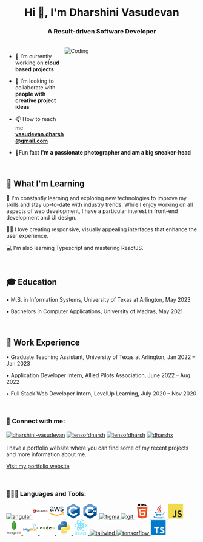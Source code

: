 <h1 align="center">Hi 👋, I'm Dharshini Vasudevan</h1>
<h3 align="center">A Result-driven Software Developer</h3><br>
<img align="right" alt="Coding" width="350" height="250" src="https://cdn.dribbble.com/users/17707/screenshots/2413754/rrr.gif">

- 🔭 I’m currently working on **cloud based projects**

- 👯 I’m looking to collaborate with **people with creative project ideas**

- 📫 How to reach me **vasudevan.dharsh@gmail.com**
  
- 🤭Fun fact **I'm a passionate photographer and am a big sneaker-head**
  
  
<br><h2>🌱 What I'm Learning</h2>

<p>💁 I'm constantly learning and exploring new technologies to improve my skills and stay up-to-date with industry trends. While I enjoy working on all aspects of web development, I have a particular interest in front-end development and UI design. 

🫶🏻 I love creating responsive, visually appealing interfaces that enhance the user experience.

💻 I'm also learning Typescript and mastering ReactJS. </p>

<br><h2>🎓 Education</h2>

• M.S. in Information Systems, University of Texas at Arlington, May 2023 

• Bachelors in Computer Applications, University of Madras, May 2021

<br><h2>💼 Work Experience</h2>

• Graduate Teaching Assistant, University of Texas at Arlington, Jan 2022 – Jan 2023 

• Application Developer Intern, Allied Pilots Association, June 2022 – Aug 2022 

• Full Stack Web Developer Intern, LevelUp Learning, July 2020 – Nov 2020



<br><h3>🙋 Connect with me:</h3>
<p align="left">
<a href="https://linkedin.com/in/dharshini-vasudevan" target="blank"><img align="center" src="https://raw.githubusercontent.com/rahuldkjain/github-profile-readme-generator/master/src/images/icons/Social/linked-in-alt.svg" alt="dharshini-vasudevan" height="30" width="40" /></a>
<a href="https://instagram.com/lensofdharsh" target="blank"><img align="center" src="https://raw.githubusercontent.com/rahuldkjain/github-profile-readme-generator/master/src/images/icons/Social/instagram.svg" alt="lensofdharsh" height="30" width="40" /></a>
<a href="https://www.youtube.com/c/lensofdharsh" target="blank"><img align="center" src="https://raw.githubusercontent.com/rahuldkjain/github-profile-readme-generator/master/src/images/icons/Social/youtube.svg" alt="lensofdharsh" height="30" width="40" /></a>
<a href="https://www.leetcode.com/dharshx" target="blank"><img align="center" src="https://raw.githubusercontent.com/rahuldkjain/github-profile-readme-generator/master/src/images/icons/Social/leet-code.svg" alt="dharshx" height="30" width="40" /></a>
   <br><br>I have a portfolio website where you can find some of my recent projects and more information about me.

[Visit my portfolio website](https://dharshinivasudevan.com)
</p>
</p>

<br><h3> 👩🏻‍💻 Languages and Tools:</h3>
<p align="left"> <a href="https://angular.io" target="_blank" rel="noreferrer"> <img src="https://angular.io/assets/images/logos/angular/angular.svg" alt="angular" width="40" height="40"/> </a> <a href="https://angular.io" target="_blank" rel="noreferrer"> <img src="https://raw.githubusercontent.com/devicons/devicon/master/icons/angularjs/angularjs-original-wordmark.svg" alt="angularjs" width="40" height="40"/> </a> <a href="https://aws.amazon.com" target="_blank" rel="noreferrer"> <img src="https://raw.githubusercontent.com/devicons/devicon/master/icons/amazonwebservices/amazonwebservices-original-wordmark.svg" alt="aws" width="40" height="40"/> </a> <a href="https://www.cprogramming.com/" target="_blank" rel="noreferrer"> <img src="https://raw.githubusercontent.com/devicons/devicon/master/icons/c/c-original.svg" alt="c" width="40" height="40"/> </a> <a href="https://www.w3schools.com/cpp/" target="_blank" rel="noreferrer"> <img src="https://raw.githubusercontent.com/devicons/devicon/master/icons/cplusplus/cplusplus-original.svg" alt="cplusplus" width="40" height="40"/> </a> <a href="https://www.figma.com/" target="_blank" rel="noreferrer"> <img src="https://www.vectorlogo.zone/logos/figma/figma-icon.svg" alt="figma" width="40" height="40"/> </a> <a href="https://git-scm.com/" target="_blank" rel="noreferrer"> <img src="https://www.vectorlogo.zone/logos/git-scm/git-scm-icon.svg" alt="git" width="40" height="40"/> </a> <a href="https://www.w3.org/html/" target="_blank" rel="noreferrer"> <img src="https://raw.githubusercontent.com/devicons/devicon/master/icons/html5/html5-original-wordmark.svg" alt="html5" width="40" height="40"/> </a> <a href="https://www.java.com" target="_blank" rel="noreferrer"> <img src="https://raw.githubusercontent.com/devicons/devicon/master/icons/java/java-original.svg" alt="java" width="40" height="40"/> </a> <a href="https://developer.mozilla.org/en-US/docs/Web/JavaScript" target="_blank" rel="noreferrer"> <img src="https://raw.githubusercontent.com/devicons/devicon/master/icons/javascript/javascript-original.svg" alt="javascript" width="40" height="40"/> </a> <a href="https://www.mongodb.com/" target="_blank" rel="noreferrer"> <img src="https://raw.githubusercontent.com/devicons/devicon/master/icons/mongodb/mongodb-original-wordmark.svg" alt="mongodb" width="40" height="40"/> </a> <a href="https://www.mysql.com/" target="_blank" rel="noreferrer"> <img src="https://raw.githubusercontent.com/devicons/devicon/master/icons/mysql/mysql-original-wordmark.svg" alt="mysql" width="40" height="40"/> </a> <a href="https://nodejs.org" target="_blank" rel="noreferrer"> <img src="https://raw.githubusercontent.com/devicons/devicon/master/icons/nodejs/nodejs-original-wordmark.svg" alt="nodejs" width="40" height="40"/> </a>  <a href="https://www.python.org" target="_blank" rel="noreferrer"> <img src="https://raw.githubusercontent.com/devicons/devicon/master/icons/python/python-original.svg" alt="python" width="40" height="40"/> </a> <a href="https://reactjs.org/" target="_blank" rel="noreferrer"> <img src="https://raw.githubusercontent.com/devicons/devicon/master/icons/react/react-original-wordmark.svg" alt="react" width="40" height="40"/> </a> <a href="https://tailwindcss.com/" target="_blank" rel="noreferrer"> <img src="https://www.vectorlogo.zone/logos/tailwindcss/tailwindcss-icon.svg" alt="tailwind" width="40" height="40"/> </a> <a href="https://www.tensorflow.org" target="_blank" rel="noreferrer"> <img src="https://www.vectorlogo.zone/logos/tensorflow/tensorflow-icon.svg" alt="tensorflow" width="40" height="40"/> </a> <a href="https://www.typescriptlang.org/" target="_blank" rel="noreferrer"> <img src="https://raw.githubusercontent.com/devicons/devicon/master/icons/typescript/typescript-original.svg" alt="typescript" width="40" height="40"/> </a> </p>





